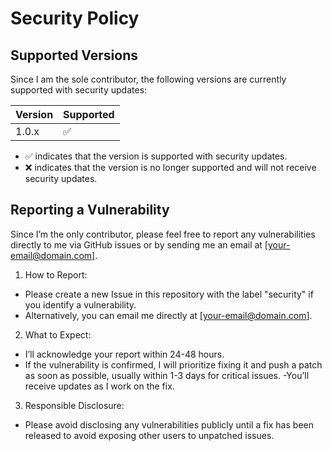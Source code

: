 # Security Policy

## Supported Versions

Since I am the sole contributor, the following versions are currently supported with security updates:

| Version | Supported          |
| ------- | ------------------ |
| 1.0.x   | :white_check_mark: |

- :white_check_mark: indicates that the version is supported with security updates.
- :x: indicates that the version is no longer supported and will not receive security updates.

## Reporting a Vulnerability

Since I’m the only contributor, please feel free to report any vulnerabilities directly to me via GitHub issues or by sending me an email at [your-email@domain.com].

1. How to Report:
- Please create a new Issue in this repository with the label "security" if you identify a vulnerability.
- Alternatively, you can email me directly at [your-email@domain.com].
2. What to Expect:
- I’ll acknowledge your report within 24-48 hours.
- If the vulnerability is confirmed, I will prioritize fixing it and push a patch as soon as possible, usually within 1-3 days for critical issues.
-You’ll receive updates as I work on the fix.
3. Responsible Disclosure:
- Please avoid disclosing any vulnerabilities publicly until a fix has been released to avoid exposing other users to unpatched issues.
